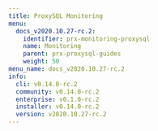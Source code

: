 ```yaml
---
title: ProxySQL Monitoring
menu:
  docs_v2020.10.27-rc.2:
    identifier: prx-monitoring-proxysql
    name: Monitoring
    parent: prx-proxysql-guides
    weight: 50
menu_name: docs_v2020.10.27-rc.2
info:
  cli: v0.14.0-rc.2
  community: v0.14.0-rc.2
  enterprise: v0.1.0-rc.2
  installer: v0.14.0-rc.2
  version: v2020.10.27-rc.2
---
```


